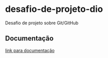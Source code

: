 # desafio-de-projeto-dio
Desafio de projeto sobre Git/GitHub

## Documentação
[link para documentação](https://www.markdownguide.org/basic-syntax)
